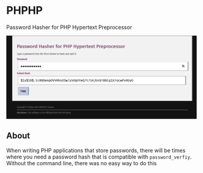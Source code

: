 # PHPHP
Password Hasher for PHP Hypertext Preprocessor

![Screenshot](screenshot.png)

## About
When writing PHP applications that store passwords, there will be times where
you need a password hash that is compatible with `password_verfiy`.
Without the command line, there was no easy way to do this
